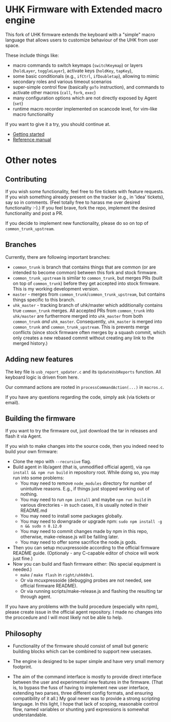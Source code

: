 # UHK Firmware with Extended macro engine

This fork of UHK firmware extends the keyboard with a "simple" macro language that allows users to customize behaviour of the UHK from user space.

These include things like:
- macro commands to switch keymaps (`switchKeymap`) or layers (`holdLayer`, `toggleLayer`), activate keys (`holdKey`, `tapKey`),
- some basic conditionals (e.g., `ifCtrl`, `ifDoubletap`), allowing to mimic secondary roles and various timeout scenarios
- super-simple control flow (basically `goTo` instruction), and commands to activate other macros (`call`, `fork`, `exec`)
- many configuration options which are not directly exposed by Agent (`set`)
- runtime macro recorder implemented on scancode level, for vim-like macro functionality

If you want to give it a try, you should continue at.

- [Getting started](doc-dev/user-guide.md)
- [Reference manual](doc-dev/reference-manual.md)

# Other notes

## Contributing

If you wish some functionality, feel free to fire tickets with feature requests. If you wish something already present on the tracker (e.g., in 'idea' tickets), say so in comments. (Feel totally free to harass me over desired functionality :-).) If you feel brave, fork the repo, implement the desired functionality and post a PR.

If you decide to implement new functionality, please do so on top of `common_trunk_upstream`.

## Branches
 
Currently, there are following important branches:
 
 - `common_trunk` is branch that contains things that are common (or are intended to become common) between this fork and stock firmware.  
 - `common_trunk_upstream` is similar to `common_trunk`, but merges PRs (built on top of `common_trunk`) before they get accepted into stock firmware. This is my working development version.
 - `master` - merges from `common_trunk`/`common_trunk_upstream`, but contains things specific to this branch. 
 - `uhk_master` - tracking branch of uhk/master which additionally contains true `common_trunk` merges. All accepted PRs from `common_trunk` into `uhk/master` are furthermore merged into `uhk_master` from both `common_trunk` *and* `uhk_master`. Consequently, `uhk_master` is merged into `common_trunk` and `common_trunk_upstream`. This is prevents merge conflicts (since stock firmware often merges by a squash commit, which only creates a new rebased commit without creating any link to the merged history.)
 

## Adding new features

The key file is `usb_report_updater.c` and its `UpdateUsbReports` function. All keyboard logic is driven from here.

Our command actions are rooted in `processCommandAction(...)` in `macros.c`.

If you have any questions regarding the code, simply ask (via tickets or email).

## Building the firmware

If you want to try the firmware out, just download the tar in releases and flash it via Agent.

If you wish to make changes into the source code, then you indeed need to build your own firmware:

- Clone the repo with `--recursive` flag.
- Build agent in lib/agent (that is, unmodified official agent), via `npm install && npm run build` in repository root. While doing so, you may run into some problems:
  - You may need to remove `node_modules` directory for number of unintuitive reasons. E.g., if things just stopped working out of nothing.
  - You may need to run `npm install` and maybe `npm run build` in various directories - in such cases, it is usually noted in their README.md
  - You may need to install some packages globally.
  - You may need to downgrade or upgrade npm: `sudo npm install -g n && sudo n 8.12.0`
  - You may need to commit changes made by npm in this repo, otherwise, make-release.js will be faililng later.
  - You may need to offer some sacrifice the node.js gods.
- Then you can setup mcuxpressoide according to the official firmware README guide. (Optionaly - any C-capable editor of choice will work just fine.)
- Now you can build and flash firmware either: (No special equipment is needed.)
  - `make` / `make flash` in `right/uhk60v1`.
  - Or via mcuxpressoide (debugging probes are not needed, see official firmware README).
  - Or via running scripts/make-release.js and flashing the resulting tar through agent.

If you have any problems with the build procedure (especially witn npm), please create issue in the official agent repository. I made no changes into the proccedure and I will most likely not be able to help.

## Philosophy

- Functionality of the firmware should consist of small but generic building blocks which can be combined to support new usecases.

- The engine is designed to be super simple and have very small memory footprint.

- The aim of the command interface is mostly to provide direct interface between the user and experimental new features in the firmware. (That is, to bypass the fuss of having to implement new user interface, extending two parses, three different config formats, and ensuring compatibility of it all.) My goal never was to provide a strong scripting language. In this light, I hope that lack of scoping, reasonable control flow, named variables or shunting yard expressions is somewhat understandable.





